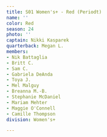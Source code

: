 ```yaml
---
title: S01 Women's+ - Red (Periodt)
name: ''
color: Red
season: 24
photo: ''
captain: Nikki Kasparek
quarterback: Megan L.
members:
- Nik Battaglia
- Britt C.
- Sam C.
- Gabriela DeAnda
- Toya J.
- Mel Malguy
- Breanna M.-B.
- Stephanie McDaniel
- Mariam Mehter
- Maggie O'Connell
- Camille Thompson
division: Women's+

---
```

